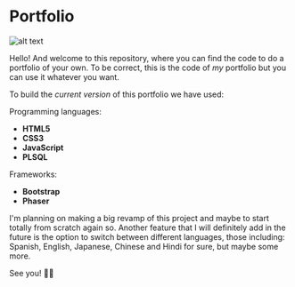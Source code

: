 # Portfolio

![alt text](https://imgs.search.brave.com/j48P3p3E3SKPrp8QWHC4wRygNyDx-u_ytngsNROTLyk/rs:fit:1200:1200:1/g:ce/aHR0cHM6Ly9pLnJl/ZGQuaXQvY2E3cmhp/dmczejk1MS5qcGc "Vaporwave image")

Hello! And welcome to this repository, where you can find the code to do a portfolio of your own. To be correct, this is the code of *my* portfolio but you can use it whatever you want.

To build the *current version* of this portfolio we have used:

Programming languages:
* **HTML5**
* **CSS3**
* **JavaScript**
* **PLSQL**

Frameworks:
* **Bootstrap**
* **Phaser**

I'm planning on making a big revamp of this project and maybe to start totally from scratch again so. Another feature that I will definitely add in the future is the option to switch between different languages, those including: Spanish, English, Japanese, Chinese and Hindi for sure, but maybe some more.

See you! 🧙‍♂️

